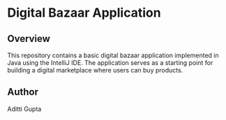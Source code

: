 # Digital Bazaar Application
## Overview
This repository contains a basic digital bazaar application implemented in Java using the IntelliJ IDE. The application serves as a starting point for building a digital marketplace where users can buy products.

## Author 
Aditti Gupta
